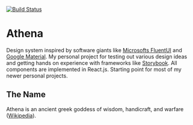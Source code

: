 [![Build Status](https://dev.azure.com/tobiaskammersgaard/athena/_apis/build/status/joeangry.athena?branchName=main)](https://dev.azure.com/tobiaskammersgaard/athena/_build/latest?definitionId=3&branchName=main)

# Athena

Design system inspired by software giants like [Microsofts FluentUI](https://developer.microsoft.com/en-us/fluentui/) and [Google Material](https://material.io/). My personal project for testing out various design ideas and getting hands on experience with frameworks like [Storybook](https://storybook.js.org/). All components are implemented in React.js. Starting point for most of my newer personal projects.


## The Name

Athena is an ancient greek goddess of wisdom, handicraft, and warfare ([Wikipedia](https://en.wikipedia.org/wiki/Athena)).



